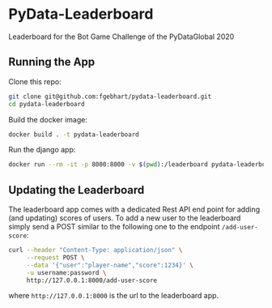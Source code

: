 # PyData-Leaderboard
Leaderboard for the Bot Game Challenge of the PyDataGlobal 2020


## Running the App
Clone this repo:
```bash
git clone git@github.com:fgebhart/pydata-leaderboard.git
cd pydata-leaderboard
```
Build the docker image:
```bash
docker build . -t pydata-leaderboard
```
Run the django app:
```bash
docker run --rm -it -p 8000:8000 -v $(pwd):/leaderboard pydata-leaderboard
```


## Updating the Leaderboard
The leaderboard app comes with a dedicated Rest API end point for adding (and updating) scores of users.
To add a new user to the leaderboard simply send a POST similar to the following one to the endpoint `/add-user-score`:

```bash
curl --header "Content-Type: application/json" \
     --request POST \
     --data '{"user":"player-name","score":1234}' \
     -u username:password \
     http://127.0.0.1:8000/add-user-score
```

where `http://127.0.0.1:8000` is the url to the leaderboard app.